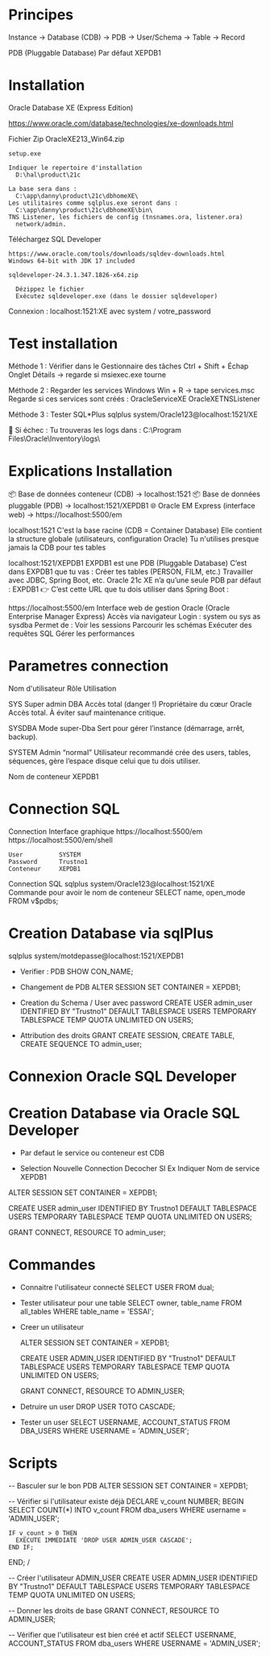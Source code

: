 # Principes

  Instance → Database (CDB) → PDB → User/Schema → Table → Record

  PDB (Pluggable Database)
    Par défaut XEPDB1

# Installation
  Oracle Database XE (Express Edition)

  https://www.oracle.com/database/technologies/xe-downloads.html

  Fichier Zip
    OracleXE213_Win64.zip

    setup.exe
    
    Indiquer le repertoire d'installation
      D:\hal\product\21c

    La base sera dans :
      C:\app\danny\product\21c\dbhomeXE\
    Les utilitaires comme sqlplus.exe seront dans :
      C:\app\danny\product\21c\dbhomeXE\bin\      
    TNS Listener, les fichiers de config (tnsnames.ora, listener.ora)
      network/admin.   


  Téléchargez
    SQL Developer

    https://www.oracle.com/tools/downloads/sqldev-downloads.html
    Windows 64-bit with JDK 17 included   
    
    sqldeveloper-24.3.1.347.1826-x64.zip

      Dézippez le fichier
      Exécutez sqldeveloper.exe (dans le dossier sqldeveloper)

  Connexion : localhost:1521:XE avec system / votre_password   
  

# Test installation

  Méthode 1 : Vérifier dans le Gestionnaire des tâches
  Ctrl + Shift + Échap
    Onglet Détails → regarde si msiexec.exe tourne

  Méthode 2 : Regarder les services Windows
    Win + R → tape services.msc
    Regarde si ces services sont créés :
      OracleServiceXE
      OracleXETNSListener

  Méthode 3 : Tester SQL*Plus
    sqlplus system/Oracle123@localhost:1521/XE

  🧨 Si échec :
    Tu trouveras les logs dans :
    C:\Program Files\Oracle\Inventory\logs\         

# Explications Installation
  📦 Base de données conteneur (CDB)        →  localhost:1521
  📦 Base de données pluggable (PDB)        →  localhost:1521/XEPDB1
  🌐 Oracle EM Express (interface web)      →  https://localhost:5500/em    

  localhost:1521
  C'est la base racine (CDB = Container Database)
    Elle contient la structure globale (utilisateurs, configuration Oracle)
    Tu n'utilises presque jamais la CDB pour tes tables
  
  localhost:1521/XEPDB1
  EXPDB1 est une PDB (Pluggable Database)
    C’est dans EXPDB1 que tu vas :
    Créer tes tables (PERSON, FILM, etc.)
    Travailler avec JDBC, Spring Boot, etc.
    Oracle 21c XE n’a qu’une seule PDB par défaut : EXPDB1
    👉 C’est cette URL que tu dois utiliser dans Spring Boot :    

  https://localhost:5500/em
  Interface web de gestion Oracle (Oracle Enterprise Manager Express)
  Accès via navigateur
  Login : system ou sys as sysdba
    Permet de :
      Voir les sessions
      Parcourir les schémas
      Exécuter des requêtes SQL
      Gérer les performances

# Parametres connection
  
  Nom d'utilisateur	    Rôle	              Utilisation

  SYS	                  Super               admin DBA	Accès total (danger !)
                                            Propriétaire du cœur Oracle 
                                            Accès total. 
                                            À éviter sauf maintenance critique.

  SYSDBA	              Mode super-Dba      Sert pour gérer l’instance
                                            (démarrage, arrêt, backup).


  SYSTEM	              Admin “normal”      Utilisateur recommandé
                                            crée des users, tables, séquences,
                                            gère l’espace disque
                                            celui que tu dois utiliser.

  Nom de conteneur      XEPDB1

# Connection SQL
  
  Connection Interface graphique
    https://localhost:5500/em
    https://localhost:5500/em/shell

    User          SYSTEM
    Password      Trustno1
    Conteneur     XEPDB1

  Connection SQL
    sqlplus system/Oracle123@localhost:1521/XE     
      Commande pour avoir le nom de conteneur
    SELECT name, open_mode FROM v$pdbs;

# Creation Database via sqlPlus

  sqlplus system/motdepasse@localhost:1521/XEPDB1

  - Verifier : PDB
  SHOW CON_NAME;
  
  - Changement de PDB
  ALTER SESSION SET CONTAINER = XEPDB1;

  - Creation du Schema / User avec password
  CREATE USER admin_user IDENTIFIED BY "Trustno1"
  DEFAULT TABLESPACE USERS
  TEMPORARY TABLESPACE TEMP
  QUOTA UNLIMITED ON USERS;

  - Attribution des droits
  GRANT CREATE SESSION, CREATE TABLE, CREATE SEQUENCE TO admin_user;

# Connexion Oracle SQL Developer
# Creation Database via Oracle SQL Developer
  - Par defaut
    le service ou conteneur est 
      CDB

  - Selection 
    Nouvelle Connection
    Decocher SI Ex
    Indiquer Nom de service
      XEPDB1

  ALTER SESSION SET CONTAINER = XEPDB1;

  CREATE USER admin_user IDENTIFIED BY Trustno1
    DEFAULT TABLESPACE USERS
    TEMPORARY TABLESPACE TEMP
    QUOTA UNLIMITED ON USERS;

  GRANT CONNECT, RESOURCE TO admin_user;


# Commandes
  
  - Connaitre l'utilisateur connecté
    SELECT USER FROM dual;

  - Tester utilisateur pour une table
    SELECT owner, table_name 
    FROM all_tables 
    WHERE table_name = 'ESSAI';    

  - Creer un utilisateur
  
    ALTER SESSION SET CONTAINER = XEPDB1;

    CREATE USER ADMIN_USER IDENTIFIED BY "Trustno1"
      DEFAULT TABLESPACE USERS
      TEMPORARY TABLESPACE TEMP
      QUOTA UNLIMITED ON USERS;

    GRANT CONNECT, RESOURCE TO ADMIN_USER;
    
  - Detruire un user
    DROP USER TOTO CASCADE;

  - Tester un user
    SELECT USERNAME, ACCOUNT_STATUS FROM DBA_USERS WHERE USERNAME = 'ADMIN_USER';


# Scripts 

  -- Basculer sur le bon PDB
  ALTER SESSION SET CONTAINER = XEPDB1;

  -- Vérifier si l'utilisateur existe déjà
  DECLARE
    v_count NUMBER;
  BEGIN
    SELECT COUNT(*)
    INTO v_count
    FROM dba_users
    WHERE username = 'ADMIN_USER';

    IF v_count > 0 THEN
      EXECUTE IMMEDIATE 'DROP USER ADMIN_USER CASCADE';
    END IF;
  END;
  /

  -- Créer l'utilisateur ADMIN_USER
  CREATE USER ADMIN_USER IDENTIFIED BY "Trustno1"
    DEFAULT TABLESPACE USERS
    TEMPORARY TABLESPACE TEMP
    QUOTA UNLIMITED ON USERS;

  -- Donner les droits de base
  GRANT CONNECT, RESOURCE TO ADMIN_USER;

  -- Vérifier que l'utilisateur est bien créé et actif
  SELECT USERNAME, ACCOUNT_STATUS 
  FROM dba_users
  WHERE USERNAME = 'ADMIN_USER';

